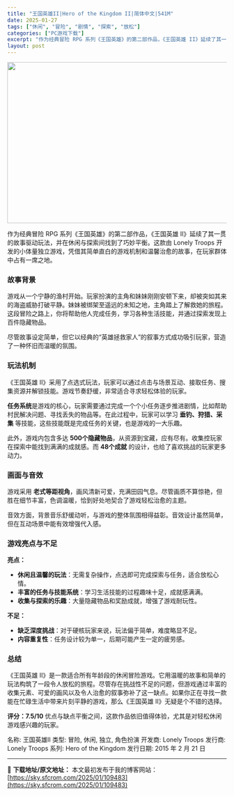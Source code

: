 ```yaml
---
title: "王国英雄II|Hero of the Kingdom II|简体中文|541M"
date: 2025-01-27
tags: ["休闲", "冒险", "剧情", "探索", "放松"]
categories: ["PC游戏下载"]
excerpt: "作为经典冒险 RPG 系列《王国英雄》的第二部作品，《王国英雄 II》延续了其一贯的故事驱动玩法，并在休闲与探索间找到了巧妙平衡。这款由 Lonely Troops 开发的小体量独立游戏，凭借其简单直白的游戏机制和温馨治愈的故事，在玩家群体中占有一席之地。 故事背景 游戏从一个宁静的渔村开始。玩家扮&hellip;"
layout: post
---
```


<img class="aligncenter size-full wp-image-109484" src="https://sky.sfcrom.com/wp-content/uploads/2025/01/2025012701323949.webp" alt="" width="660" height="370" />

作为经典冒险 RPG 系列《王国英雄》的第二部作品，《王国英雄 II》延续了其一贯的故事驱动玩法，并在休闲与探索间找到了巧妙平衡。这款由 Lonely Troops 开发的小体量独立游戏，凭借其简单直白的游戏机制和温馨治愈的故事，在玩家群体中占有一席之地。
<h3><strong>故事背景</strong></h3>
游戏从一个宁静的渔村开始。玩家扮演的主角和妹妹刚刚安顿下来，却被突如其来的海盗威胁打破平静。妹妹被绑架至遥远的未知之地，主角踏上了解救她的旅程。这段冒险之路上，你将帮助他人完成任务，学习各种生活技能，并通过探索发现上百件隐藏物品。

尽管故事设定简单，但它以经典的“英雄拯救家人”的叙事方式成功吸引玩家，营造了一种怀旧而温暖的氛围。
<h3><strong>玩法机制</strong></h3>
《王国英雄 II》采用了点选式玩法，玩家可以通过点击与场景互动、接取任务、搜集资源并解锁技能。游戏节奏舒缓，非常适合寻求轻松体验的玩家。

<strong>任务系统</strong>是游戏的核心，玩家需要通过完成一个个小任务逐步推进剧情，比如帮助村民解决问题、寻找丢失的物品等。在此过程中，玩家可以学习 <strong>垂钓、狩猎、采集</strong> 等技能，这些技能既是完成任务的关键，也是游戏的一大乐趣。

此外，游戏内包含多达 <strong>500个隐藏物品</strong>，从资源到宝藏，应有尽有。收集控玩家在探索中能找到满满的成就感。而 <strong>48个成就</strong> 的设计，也给了喜欢挑战的玩家更多动力。
<h3><strong>画面与音效</strong></h3>
游戏采用 <strong>老式等距视角</strong>，画风清新可爱，充满田园气息。尽管画质不算惊艳，但胜在细节丰富，色调温暖，恰到好处地契合了游戏轻松治愈的主题。

音效方面，背景音乐舒缓动听，与游戏的整体氛围相得益彰。音效设计虽然简单，但在互动场景中能有效增强代入感。
<h3><strong>游戏亮点与不足</strong></h3>
<strong>亮点：</strong>
<ul>
 	<li><strong>休闲且温馨的玩法</strong>：无需复杂操作，点选即可完成探索与任务，适合放松心情。</li>
 	<li><strong>丰富的任务与技能系统</strong>：学习生活技能的过程趣味十足，成就感满满。</li>
 	<li><strong>收集与探索的乐趣</strong>：大量隐藏物品和奖励成就，增强了游戏耐玩性。</li>
</ul>
<strong>不足：</strong>
<ul>
 	<li><strong>缺乏深度挑战</strong>：对于硬核玩家来说，玩法偏于简单，难度略显不足。</li>
 	<li><strong>内容重复性</strong>：任务设计较为单一，后期可能产生一定的疲劳感。</li>
</ul>
<h3><strong>总结</strong></h3>
《王国英雄 II》是一款适合所有年龄段的休闲冒险游戏。它用温暖的故事和简单的玩法构筑了一段令人放松的旅程。尽管存在挑战性不足的问题，但游戏通过丰富的收集元素、可爱的画风以及令人治愈的叙事弥补了这一缺点。如果你正在寻找一款能在忙碌生活中带来片刻平静的游戏，那么《王国英雄 II》无疑是个不错的选择。

<strong>评分：7.5/10</strong>
优点与缺点平衡之间，这款作品依旧值得体验，尤其是对轻松休闲游戏感兴趣的玩家。

名称: 王国英雄II
类型: 冒险, 休闲, 独立, 角色扮演
开发商: Lonely Troops
发行商: Lonely Troops
系列: Hero of the Kingdom
发行日期: 2015 年 2 月 21 日

---
📖 **下载地址/原文地址：** 本文最初发布于我的博客网站：[https://sky.sfcrom.com/2025/01/109483](https://sky.sfcrom.com/2025/01/109483)
